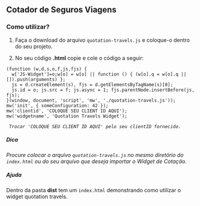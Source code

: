## Cotador de Seguros Viagens

### Como utilizar?

1. Faça o download do arquivo `quotation-travels.js` e coloque-o dentro do seu projeto.

3. No seu código **.html** copie e cole o código a seguir:

```
(function (w,d,s,o,f,js,fjs) {
  w['JS-Widget']=o;w[o] = w[o] || function () { (w[o].q = w[o].q || []).push(arguments) };
  js = d.createElement(s), fjs = d.getElementsByTagName(s)[0];
  js.id = o; js.src = f; js.async = 1; fjs.parentNode.insertBefore(js, fjs);
}(window, document, 'script', 'mw', './quotation-travels.js'));
mw('init', { someConfiguration: 42 });
mw('clientid', 'COLOQUE SEU CLIENT ID AQUI');
mw('widgetname', 'Quotation Travels Widget');
```

*` Trocar 'COLOQUE SEU CLIENT ID AQUI' pelo seu clientID fornecido.`*

##### Dica
*Procure colocar o arquivo `quotation-travels.js` no mesmo diretório do `index.html` ou do seu arquivo que deseja importar o Widget de Cotação.*

##### Ajuda
Dentro da pasta **dist** tem um `index.html` demonstrando como utilizar o widget quotation travels.
